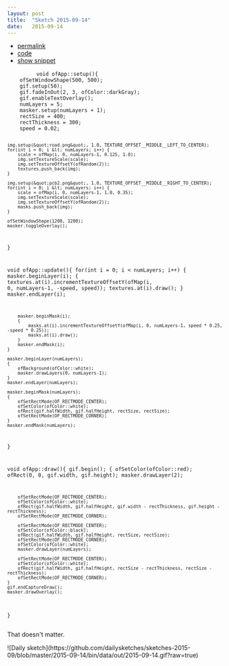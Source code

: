 ```yaml
---
layout: post
title:  "Sketch 2015-09-14"
date:   2015-09-14
---
```

<div class="code">
    <ul>
		<li><a href="{% post_url 2015-09-14-sketch %}">permalink</a></li>
		<li><a href="https://github.com/dailysketches/sketches-2015-09/tree/master/2015-09-14">code</a></li>
		<li><a href="#" class="snippet-button">show snippet</a></li>
	</ul>
    <pre class="snippet">
        <code class="cpp">void ofApp::setup(){
    ofSetWindowShape(500, 500);
    gif.setup(50);
    gif.fadeInOut(2, 3, ofColor::darkGray);
    gif.enableTextOverlay();
    numLayers = 5;
    masker.setup(numLayers + 1);
    rectSize = 400;
    rectThickness = 300;
    speed = 0.02;
    
    img.setup(&quot;road.png&quot;, 1.0, TEXTURE_OFFSET__MIDDLE__LEFT_TO_CENTER);
    for(int i = 0; i &lt; numLayers; i++) {
        scale = ofMap(i, 0, numLayers-1, 0.125, 1.0);
        img.setTextureScale(scale);
        img.setTextureOffsetY(ofRandom(2));
        textures.push_back(img);
    }
    
    img.setup(&quot;pcb2.png&quot;, 1.0, TEXTURE_OFFSET__MIDDLE__RIGHT_TO_CENTER);
    for(int i = 0; i &lt; numLayers; i++) {
        scale = ofMap(i, 0, numLayers-1, 1.0, 0.35);
        img.setTextureScale(scale);
        img.setTextureOffsetY(ofRandom(2));
        masks.push_back(img);
    }

    ofSetWindowShape(1200, 1200);
    masker.toggleOverlay();
}

void ofApp::update(){
    for(int i = 0; i &lt; numLayers; i++) {
        masker.beginLayer(i);
        {
            textures.at(i).incrementTextureOffsetY(ofMap(i, 0, numLayers-1, -speed, speed));
            textures.at(i).draw();
        }
        masker.endLayer(i);
        
        masker.beginMask(i);
        {
            masks.at(i).incrementTextureOffsetY(ofMap(i, 0, numLayers-1, speed * 0.25, -speed * 0.25));
            masks.at(i).draw();
        }
        masker.endMask(i);
    }

    masker.beginLayer(numLayers);
    {
        ofBackground(ofColor::white);
        masker.drawLayers(0, numLayers-1);
    }
    masker.endLayer(numLayers);

    masker.beginMask(numLayers);
    {
        ofSetRectMode(OF_RECTMODE_CENTER);
        ofSetColor(ofColor::white);
        ofRect(gif.halfWidth, gif.halfHeight, rectSize, rectSize);
        ofSetRectMode(OF_RECTMODE_CORNER);
    }
    masker.endMask(numLayers);
}

void ofApp::draw(){
    gif.begin();
    {
        ofSetColor(ofColor::red);
        ofRect(0, 0, gif.width, gif.height);
        masker.drawLayer(2);
        
        ofSetRectMode(OF_RECTMODE_CENTER);
        ofSetColor(ofColor::white);
        ofRect(gif.halfWidth, gif.halfHeight, gif.width - rectThickness, gif.height - rectThickness);
        ofSetRectMode(OF_RECTMODE_CORNER);
        
        ofSetRectMode(OF_RECTMODE_CENTER);
        ofSetColor(ofColor::black);
        ofRect(gif.halfWidth, gif.halfHeight, rectSize, rectSize);
        ofSetRectMode(OF_RECTMODE_CORNER);
        ofSetColor(ofColor::white);
        masker.drawLayer(numLayers);
        
        ofSetRectMode(OF_RECTMODE_CENTER);
        ofSetColor(ofColor::white);
        ofRect(gif.halfWidth, gif.halfHeight, rectSize - rectThickness, rectSize - rectThickness);
        ofSetRectMode(OF_RECTMODE_CORNER);
    }
    gif.endCaptureDraw();
    masker.drawOverlay();
}</code>
    </pre>
</div>
<p class="description">That doesn't matter.</p>
![Daily sketch](https://github.com/dailysketches/sketches-2015-09/blob/master/2015-09-14/bin/data/out/2015-09-14.gif?raw=true)
